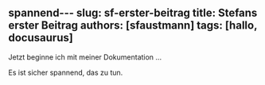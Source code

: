  spannend---
slug: sf-erster-beitrag
title: Stefans erster Beitrag
authors: [sfaustmann]
tags: [hallo, docusaurus]
---

Jetzt beginne ich mit meiner Dokumentation ...

<!-- truncate -->

Es ist sicher spannend, das zu tun.

